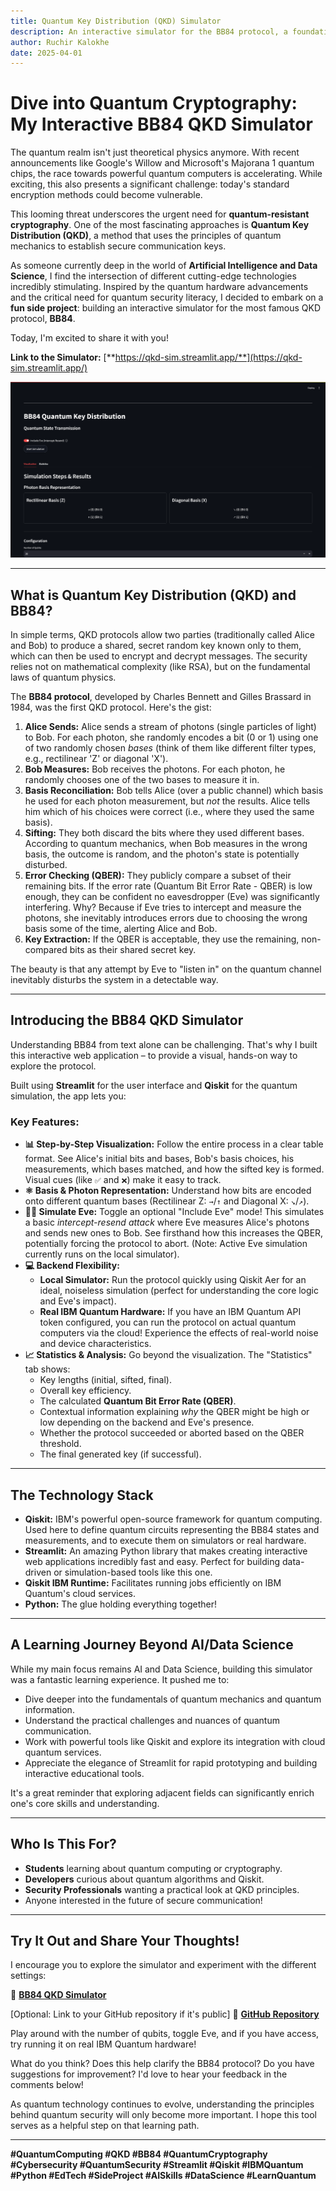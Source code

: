 ```yaml
---
title: Quantum Key Distribution (QKD) Simulator
description: An interactive simulator for the BB84 protocol, a foundational approach to establish secure cryptographic keys between two parties without relying on traditional computational hardness assumptions.
author: Ruchir Kalokhe
date: 2025-04-01
---
```

# Dive into Quantum Cryptography: My Interactive BB84 QKD Simulator

The quantum realm isn't just theoretical physics anymore. With recent announcements like Google's Willow and Microsoft's Majorana 1 quantum chips, the race towards powerful quantum computers is accelerating. While exciting, this also presents a significant challenge: today's standard encryption methods could become vulnerable.

This looming threat underscores the urgent need for **quantum-resistant cryptography**. One of the most fascinating approaches is **Quantum Key Distribution (QKD)**, a method that uses the principles of quantum mechanics to establish secure communication keys.

As someone currently deep in the world of **Artificial Intelligence and Data Science**, I find the intersection of different cutting-edge technologies incredibly stimulating. Inspired by the quantum hardware advancements and the critical need for quantum security literacy, I decided to embark on a **fun side project**: building an interactive simulator for the most famous QKD protocol, **BB84**.

Today, I'm excited to share it with you!

**Link to the Simulator:** [**https://qkd-sim.streamlit.app/**](https://qkd-sim.streamlit.app/)

[![QKD Simulation](/content/images/qkd-screenshot.png)](https://qkd-sim.streamlit.app/) <!-- Make sure this path is correct for your blog -->

---

## What is Quantum Key Distribution (QKD) and BB84?

In simple terms, QKD protocols allow two parties (traditionally called Alice and Bob) to produce a shared, secret random key known only to them, which can then be used to encrypt and decrypt messages. The security relies not on mathematical complexity (like RSA), but on the fundamental laws of quantum physics.

The **BB84 protocol**, developed by Charles Bennett and Gilles Brassard in 1984, was the first QKD protocol. Here's the gist:

1.  **Alice Sends:** Alice sends a stream of photons (single particles of light) to Bob. For each photon, she randomly encodes a bit (0 or 1) using one of two randomly chosen *bases* (think of them like different filter types, e.g., rectilinear 'Z' or diagonal 'X').
2.  **Bob Measures:** Bob receives the photons. For each photon, he randomly chooses one of the two bases to measure it in.
3.  **Basis Reconciliation:** Bob tells Alice (over a public channel) which basis he used for each photon measurement, but *not* the results. Alice tells him which of his choices were correct (i.e., where they used the same basis).
4.  **Sifting:** They both discard the bits where they used different bases. According to quantum mechanics, when Bob measures in the wrong basis, the outcome is random, and the photon's state is potentially disturbed.
5.  **Error Checking (QBER):** They publicly compare a subset of their remaining bits. If the error rate (Quantum Bit Error Rate - QBER) is low enough, they can be confident no eavesdropper (Eve) was significantly interfering. Why? Because if Eve tries to intercept and measure the photons, she inevitably introduces errors due to choosing the wrong basis some of the time, alerting Alice and Bob.
6.  **Key Extraction:** If the QBER is acceptable, they use the remaining, non-compared bits as their shared secret key.

The beauty is that any attempt by Eve to "listen in" on the quantum channel inevitably disturbs the system in a detectable way.

---

## Introducing the BB84 QKD Simulator

Understanding BB84 from text alone can be challenging. That's why I built this interactive web application – to provide a visual, hands-on way to explore the protocol.

Built using **Streamlit** for the user interface and **Qiskit** for the quantum simulation, the app lets you:

### Key Features:

*   **📊 Step-by-Step Visualization:** Follow the entire process in a clear table format. See Alice's initial bits and bases, Bob's basis choices, his measurements, which bases matched, and how the sifted key is formed. Visual cues (like `✅` and `❌`) make it easy to track.
*   **⚛️ Basis & Photon Representation:** Understand how bits are encoded onto different quantum bases (Rectilinear Z: `→`/`↑` and Diagonal X: `↘`/`↗`).
*   **🕵️‍♀️ Simulate Eve:** Toggle an optional "Include Eve" mode! This simulates a basic *intercept-resend attack* where Eve measures Alice's photons and sends new ones to Bob. See firsthand how this increases the QBER, potentially forcing the protocol to abort. (Note: Active Eve simulation currently runs on the local simulator).
*   **💻 Backend Flexibility:**
    *   **Local Simulator:** Run the protocol quickly using Qiskit Aer for an ideal, noiseless simulation (perfect for understanding the core logic and Eve's impact).
    *   **Real IBM Quantum Hardware:** If you have an IBM Quantum API token configured, you can run the protocol on actual quantum computers via the cloud! Experience the effects of real-world noise and device characteristics.
*   **📈 Statistics & Analysis:** Go beyond the visualization. The "Statistics" tab shows:
    *   Key lengths (initial, sifted, final).
    *   Overall key efficiency.
    *   The calculated **Quantum Bit Error Rate (QBER)**.
    *   Contextual information explaining *why* the QBER might be high or low depending on the backend and Eve's presence.
    *   Whether the protocol succeeded or aborted based on the QBER threshold.
    *   The final generated key (if successful).

---

## The Technology Stack

*   **Qiskit:** IBM's powerful open-source framework for quantum computing. Used here to define quantum circuits representing the BB84 states and measurements, and to execute them on simulators or real hardware.
*   **Streamlit:** An amazing Python library that makes creating interactive web applications incredibly fast and easy. Perfect for building data-driven or simulation-based tools like this one.
*   **Qiskit IBM Runtime:** Facilitates running jobs efficiently on IBM Quantum's cloud services.
*   **Python:** The glue holding everything together!

---

## A Learning Journey Beyond AI/Data Science

While my main focus remains AI and Data Science, building this simulator was a fantastic learning experience. It pushed me to:

*   Dive deeper into the fundamentals of quantum mechanics and quantum information.
*   Understand the practical challenges and nuances of quantum communication.
*   Work with powerful tools like Qiskit and explore its integration with cloud quantum services.
*   Appreciate the elegance of Streamlit for rapid prototyping and building interactive educational tools.

It's a great reminder that exploring adjacent fields can significantly enrich one's core skills and understanding.

---

## Who Is This For?

*   **Students** learning about quantum computing or cryptography.
*   **Developers** curious about quantum algorithms and Qiskit.
*   **Security Professionals** wanting a practical look at QKD principles.
*   Anyone interested in the future of secure communication!

---

## Try It Out and Share Your Thoughts!

I encourage you to explore the simulator and experiment with the different settings:

🔗 [**BB84 QKD Simulator**](https://qkd-sim.streamlit.app/)

[Optional: Link to your GitHub repository if it's public]
🔗 [**GitHub Repository**](YOUR_GITHUB_REPO_LINK_HERE)

Play around with the number of qubits, toggle Eve, and if you have access, try running it on real IBM Quantum hardware!

What do you think? Does this help clarify the BB84 protocol? Do you have suggestions for improvement? I'd love to hear your feedback in the comments below!

As quantum technology continues to evolve, understanding the principles behind quantum security will only become more important. I hope this tool serves as a helpful step on that learning path.

---

**#QuantumComputing #QKD #BB84 #QuantumCryptography #Cybersecurity #QuantumSecurity #Streamlit #Qiskit #IBMQuantum #Python #EdTech #SideProject #AISkills #DataScience #LearnQuantum**